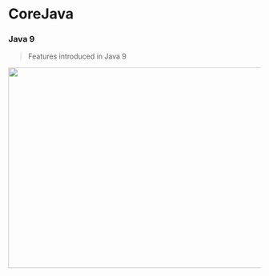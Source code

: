 # CoreJava

### Java 9

>Features introduced in Java 9
<img src="https://github.com/balaprojects/images/blob/master/Java9_Features.png" width="600" height="400">


